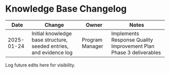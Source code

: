# Knowledge Base Changelog

| Date | Change | Owner | Notes |
| --- | --- | --- | --- |
| 2025-01-24 | Initial knowledge base structure, seeded entries, and evidence log | Program Manager | Implements Response Quality Improvement Plan Phase 3 deliverables |

Log future edits here for visibility.
